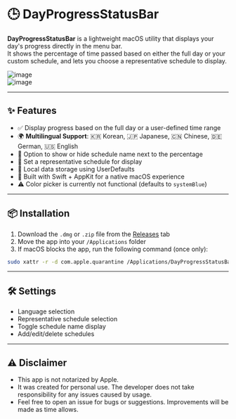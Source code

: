 # 🕒 DayProgressStatusBar

**DayProgressStatusBar** is a lightweight macOS utility that displays your day's progress directly in the menu bar.  
It shows the percentage of time passed based on either the full day or your custom schedule, and lets you choose a representative schedule to display.

![image](https://github.com/user-attachments/assets/f56c8e07-3afc-41ab-a734-76918cc6f6e5)  
![image](https://github.com/user-attachments/assets/7b084e99-42b2-4744-be6f-5be24701e839)

---

## ✨ Features

- ✅ Display progress based on the full day or a user-defined time range  
- 🌍 **Multilingual Support**: 🇰🇷 Korean, 🇯🇵 Japanese, 🇨🇳 Chinese, 🇩🇪 German, 🇺🇸 English  
- 🔄 Option to show or hide schedule name next to the percentage
- 🎯 Set a representative schedule for display
- 💾 Local data storage using UserDefaults
- 🍎 Built with Swift + AppKit for a native macOS experience
- ⚠️ Color picker is currently not functional (defaults to `systemBlue`)

---

## 📦 Installation

1. Download the `.dmg` or `.zip` file from the [Releases](https://github.com/yourname/DayProgressStatusBar/releases) tab
2. Move the app into your `/Applications` folder
3. If macOS blocks the app, run the following command (once only):

```bash
sudo xattr -r -d com.apple.quarantine /Applications/DayProgressStatusBar.app
```

---

## 🛠 Settings
-	Language selection
-	Representative schedule selection
-	Toggle schedule name display
-	Add/edit/delete schedules

---

## ⚠️ Disclaimer
- This app is not notarized by Apple.
- It was created for personal use. The developer does not take responsibility for any issues caused by usage.
- Feel free to open an issue for bugs or suggestions. Improvements will be made as time allows.
